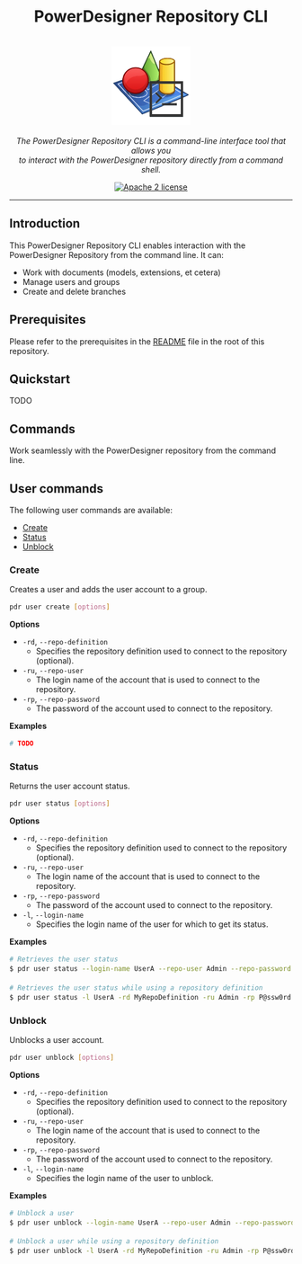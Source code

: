 <h1 align="center">PowerDesigner Repository CLI</h1>

<p align="center">
  <br>
  <img src="PDR-CLI.png" alt="PowerDesigner Repository CLI logo" width="140px" height="140px"/>
  <br><br>
  <i>The PowerDesigner Repository CLI is a command-line interface tool that allows you <br>to interact with the PowerDesigner repository directly from a command shell.</i>
  <br>
</p>

<p align="center">  
  <a href="https://github.com/bartelsk/PowerDesigner/blob/main/LICENSE">
    <img src="" alt="Apache 2 license" />
  </a>
</p>

<hr>

## Introduction

This PowerDesigner Repository CLI enables interaction with the PowerDesigner Repository from the command line. It can:
- Work with documents (models, extensions, et cetera)
- Manage users and groups
- Create and delete branches

## Prerequisites
Please refer to the prerequisites in the [README](../README.md) file in the root of this repository.

## Quickstart

TODO
<br>

## Commands

Work seamlessly with the PowerDesigner repository from the command line.
<br>

## User commands

The following user commands are available:
- [Create](#create)
- [Status](#status)
- [Unblock](#unblock)

### Create

Creates a user and adds the user account to a group.

```bash
pdr user create [options]
``` 

**Options** 

- ``-rd``, ``--repo-definition``
     - Specifies the repository definition used to connect to the repository (optional).
- ``-ru``, ``--repo-user``
    - The login name of the account that is used to connect to the repository.
- ``-rp``, ``--repo-password``
    - The password of the account used to connect to the repository.

**Examples**

```bash
# TODO
``` 

### Status

Returns the user account status.

```bash
pdr user status [options]
``` 

**Options** 

- ``-rd``, ``--repo-definition``
     - Specifies the repository definition used to connect to the repository (optional).
- ``-ru``, ``--repo-user``
    - The login name of the account that is used to connect to the repository.
- ``-rp``, ``--repo-password``
    - The password of the account used to connect to the repository.
- ``-l``, ``--login-name``
    - Specifies the login name of the user for which to get its status.

**Examples**

```bash
# Retrieves the user status
$ pdr user status --login-name UserA --repo-user Admin --repo-password P@ssw0rd

# Retrieves the user status while using a repository definition
$ pdr user status -l UserA -rd MyRepoDefinition -ru Admin -rp P@ssw0rd
``` 

### Unblock

Unblocks a user account.


```bash
pdr user unblock [options]
``` 

**Options** 

- ``-rd``, ``--repo-definition``
     - Specifies the repository definition used to connect to the repository (optional).
- ``-ru``, ``--repo-user``
    - The login name of the account that is used to connect to the repository.
- ``-rp``, ``--repo-password``
    - The password of the account used to connect to the repository.
- ``-l``, ``--login-name``
    - Specifies the login name of the user to unblock.

**Examples**

```bash
# Unblock a user 
$ pdr user unblock --login-name UserA --repo-user Admin --repo-password P@ssw0rd

# Unblock a user while using a repository definition
$ pdr user unblock -l UserA -rd MyRepoDefinition -ru Admin -rp P@ssw0rd
``` 
